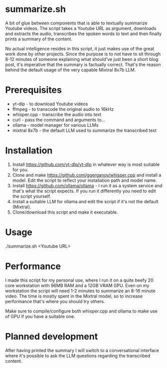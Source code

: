 # summarize.sh

A bit of glue between components that is able to textually summarize Youtube videos. The script takes a Youtube URL as argument, downloads and extracts the audio, transcribes the spoken words to text and then finally prints a summary of the content.

No actual intelligence resides in this script, it just makes use of the great work done by other projects. Since the purpose is to not have to sit through 8-12 minutes of someone explaining what should've just been a short blog post, it's imperative that the summary is factually correct. That's the reason behind the default usage of the very capable Mixtral 8x7b LLM.

# Prerequisites

* yt-dlp - to download Youtube videos
* ffmpeg - to transcode the original audio to 16kHz
* whisper.cpp - transcribe the audio into text
* curl - pass the command and arguments to...
* ollama - model manager for various LLMs
* mixtral 8x7b - the default LLM used to summarize the transcribed text

# Installation

1. Install https://github.com/yt-dlp/yt-dlp in whatever way is most suitable for you.
2. Clone and make https://github.com/ggerganov/whisper.cpp and install a model. Edit the script to reflect your installation path and model name.
3. Install https://github.com/ollama/ollama - I run it as a system service and that's what the script expects. If you run it differently you need to edit the script yourself.
4. Install a suitable LLM for ollama and edit the script if it's not the default (Mixtral).
5. Clone/download this script and make it executable.
   
# Usage

./summarize.sh \<Youtube URL\>

# Performance

I made this script for my personal use, where I run it on a quite beefy 20 core workstation with 96MB RAM and a 12GB VRAM GPU. Even on my workstation the script will need 1-2 minutes to summarize an 8-16 minute video. The time is mostly spent in the Mixtral model, so to increase performance that's where you should try others.

Make sure to compile/configure both whisper.cpp and ollama to make use of GPU if you have a suitable one.

# Planned development

After having printed the summary I will switch to a conversational interface where it's possible to ask the LLM questions regarding the transcribed content.

